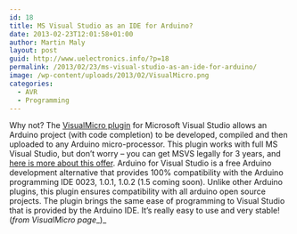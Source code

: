 ```yaml
---
id: 18
title: MS Visual Studio as an IDE for Arduino?
date: 2013-02-23T12:01:58+01:00
author: Martin Maly
layout: post
guid: http://www.uelectronics.info/?p=18
permalink: /2013/02/23/ms-visual-studio-as-an-ide-for-arduino/
image: /wp-content/uploads/2013/02/VisualMicro.png
categories:
  - AVR
  - Programming
---
```

Why not? The [VisualMicro plugin](http://www.visualmicro.com/) for Microsoft Visual Studio allows an Arduino project (with code completion) to be developed, compiled and then uploaded to any Arduino micro-processor. This plugin works with full MS Visual Studio, but don&#8217;t worry &#8211; you can get MSVS legally for 3 years, and [here is more about this offer](http://www.visualmicro.com/page/Offer-Visual-Studio-Professional-Free-For-3-Years.aspx). Arduino for Visual Studio is a free Arduino development alternative that provides 100% compatibility with the Arduino programming IDE 0023, 1.0.1, 1.0.2 (1.5 coming soon). Unlike other Arduino plugins, this plugin ensures compatibility with all arduino open source projects. The plugin brings the same ease of programming to Visual Studio that is provided by the Arduino IDE. It&#8217;s really easy to use and very stable! (_from VisualMicro page__)_